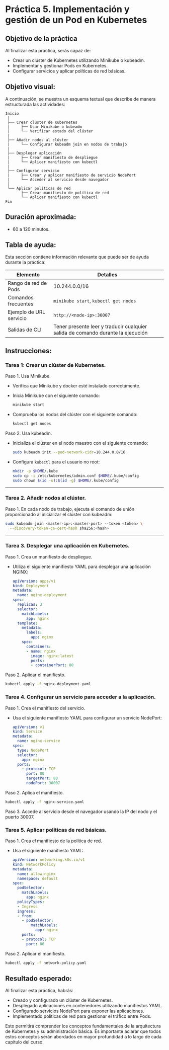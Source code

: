 # Práctica 5. Implementación y gestión de un Pod en Kubernetes

## Objetivo de la práctica

Al finalizar esta práctica, serás capaz de:

- Crear un clúster de Kubernetes utilizando Minikube o kubeadm.
- Implementar y gestionar Pods en Kubernetes.
- Configurar servicios y aplicar políticas de red básicas.

## Objetivo visual:

A continuación, se muestra un esquema textual que describe de manera estructurada las actividades:

```
Inicio
 |
 ├── Crear clúster de Kubernetes
 |     ├── Usar Minikube o kubeadm
 |     └── Verificar estado del clúster
 |
 ├── Añadir nodos al clúster
 |     └── Configurar kubeadm join en nodos de trabajo
 |
 ├── Desplegar aplicación
 |     ├── Crear manifiesto de despliegue
 |     └── Aplicar manifiesto con kubectl
 |
 ├── Configurar servicio
 |     ├── Crear y aplicar manifiesto de servicio NodePort
 |     └── Acceder al servicio desde navegador
 |
 └── Aplicar políticas de red
       ├── Crear manifiesto de política de red
       └── Aplicar manifiesto con kubectl
Fin
```

## Duración aproximada:

- 60 a 120 minutos.

## Tabla de ayuda:

Esta sección contiene información relevante que puede ser de ayuda durante la práctica:

| Elemento                | Detalles                                                                        |
| ----------------------- | ------------------------------------------------------------------------------- |
| Rango de red de Pods    | 10.244.0.0/16                                                                   |
| Comandos frecuentes     | `minikube start`, `kubectl get nodes`                                           |
| Ejemplo de URL servicio | `http://<node-ip>:30007`                                                        |
| Salidas de CLI          | Tener presente leer y traducir cualquier salida de comando durante la ejecución |

## Instrucciones:

### Tarea 1: Crear un clúster de Kubernetes.

Paso 1. Usa Minikube.
   
   - Verifica que Minikube y docker esté instalado correctamente.
   
   - Inicia Minikube con el siguiente comando:
     
     ```bash
     minikube start
     ```
   
   - Comprueba los nodos del clúster con el siguiente comando:
     
     ```bash
     kubectl get nodes
     ```

Paso 2. Usa kubeadm.
   
   - Inicializa el clúster en el nodo maestro con el siguiente comando:
     
     ```bash
     sudo kubeadm init --pod-network-cidr=10.244.0.0/16
     ```
   
   - Configura `kubectl` para el usuario no root:
     
     ```bash
     mkdir -p $HOME/.kube
     sudo cp -i /etc/kubernetes/admin.conf $HOME/.kube/config
     sudo chown $(id -u):$(id -g) $HOME/.kube/config
     ```

---

### Tarea 2. Añadir nodos al clúster.

Paso 1. En cada nodo de trabajo, ejecuta el comando de unión proporcionado al inicializar el clúster con kubeadm:
   
   ```bash
   sudo kubeadm join <master-ip>:<master-port> --token <token> \
     --discovery-token-ca-cert-hash sha256:<hash>
   ```

---

### Tarea 3. Desplegar una aplicación en Kubernetes.

Paso 1. Crea un manifiesto de despliegue.
   
   - Utiliza el siguiente manifiesto YAML para desplegar una aplicación NGINX:
     
     ```yaml
     apiVersion: apps/v1
     kind: Deployment
     metadata:
       name: nginx-deployment
     spec:
       replicas: 3
       selector:
         matchLabels:
           app: nginx
       template:
         metadata:
           labels:
             app: nginx
         spec:
           containers:
           - name: nginx
             image: nginx:latest
             ports:
             - containerPort: 80
     ```

Paso 2. Aplicar el manifiesto.
   
   ```bash
   kubectl apply -f nginx-deployment.yaml
   ```

### Tarea 4. Configurar un servicio para acceder a la aplicación.

Paso 1. Crea el manifiesto del servicio.
   
   - Usa el siguiente manifiesto YAML para configurar un servicio NodePort:
     
     ```yaml
     apiVersion: v1
     kind: Service
     metadata:
       name: nginx-service
     spec:
       type: NodePort
       selector:
         app: nginx
       ports:
         - protocol: TCP
           port: 80
           targetPort: 80
           nodePort: 30007
     ```

Paso 2. Aplica el manifiesto.
   
   ```bash
   kubectl apply -f nginx-service.yaml
   ```

Paso 3. Accede al servicio desde el navegador usando la IP del nodo y el puerto 30007.

### Tarea 5. Aplicar políticas de red básicas.

Paso 1. Crea el manifiesto de la política de red.
   
   - Usa el siguiente manifiesto YAML:
     
     ```yaml
     apiVersion: networking.k8s.io/v1
     kind: NetworkPolicy
     metadata:
       name: allow-nginx
       namespace: default
     spec:
       podSelector:
         matchLabels:
           app: nginx
       policyTypes:
       - Ingress
       ingress:
       - from:
         - podSelector:
             matchLabels:
               app: nginx
         ports:
         - protocol: TCP
           port: 80
     ```

Paso 2. Aplicar el manifiesto.
   
   ```bash
   kubectl apply -f network-policy.yaml
   ```

## Resultado esperado:

Al finalizar esta práctica, habrás:

- Creado y configurado un clúster de Kubernetes.
- Desplegado aplicaciones en contenedores utilizando manifiestos YAML.
- Configurado servicios NodePort para exponer las aplicaciones.
- Implementado políticas de red para gestionar el tráfico entre Pods.

Esto permitirá comprender los conceptos fundamentales de la arquitectura de Kubernetes y su administración básica. Es importante aclarar que todos estos conceptos serán abordados en mayor profundidad a lo largo de cada capítulo del curso. 
